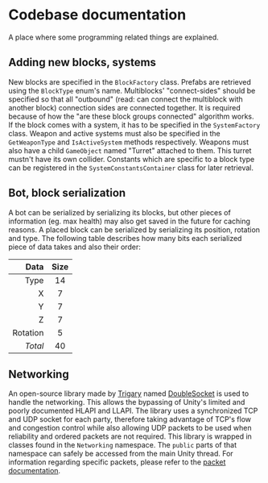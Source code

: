 # Codebase documentation

A place where some programming related things are explained.

## Adding new blocks, systems

New blocks are specified in the `BlockFactory` class.
Prefabs are retrieved using the `BlockType` enum's name.
Multiblocks' "connect-sides" should be specified so that all "outbound"
(read: can connect the multiblock with another block) connection sides are connected together.
It is required because of how the "are these block groups connected" algorithm works.  
If the block comes with a system, it has to be specified in the `SystemFactory` class.
Weapon and active systems must also be specified in the `GetWeaponType` and
`IsActiveSystem` methods respectively.
Weapons must also have a child `GameObject` named "Turret" attached to them.
This turret mustn't have its own collider.
Constants which are specific to a block type can be registered in the
`SystemConstantsContainer` class for later retrieval.

## Bot, block serialization

A bot can be serialized by serializing its blocks, but other pieces of information
(eg. max health) may also get saved in the future for caching reasons.
A placed block can be serialized by serializing its position, rotation and type.
The following table describes how many bits each serialized piece of data takes and also their order:

Data | Size
---: | :---:
Type | 14
X | 7
Y | 7
Z | 7
Rotation | 5
*Total* | 40

## Networking

An open-source library made by [Trigary](https://github.com/Trigary) named
[DoubleSocket](https://github.com/Trigary/DoubleSocket) is used to handle the networking.
This allows the bypassing of Unity's limited and poorly documented HLAPI and LLAPI.
The library uses a synchronized TCP and UDP socket for each party,
therefore taking advantage of TCP's flow and congestion control while also allowing
UDP packets to be used when reliability and ordered packets are not required.
This library is wrapped in classes found in the `Networking` namespace.
The `public` parts of that namespace can safely be accessed from the main Unity thread.
For information regarding specific packets, please refer to the [packet documentation](packets.md).
